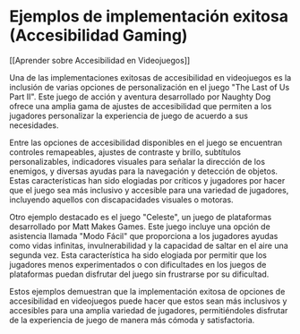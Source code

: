 # Ejemplos de implementación exitosa (Accesibilidad Gaming)

[[Aprender sobre Accesibilidad en Videojuegos]]

Una de las implementaciones exitosas de accesibilidad en videojuegos es la inclusión de varias opciones de personalización en el juego "The Last of Us Part II". Este juego de acción y aventura desarrollado por Naughty Dog ofrece una amplia gama de ajustes de accesibilidad que permiten a los jugadores personalizar la experiencia de juego de acuerdo a sus necesidades.

Entre las opciones de accesibilidad disponibles en el juego se encuentran controles remapeables, ajustes de contraste y brillo, subtítulos personalizables, indicadores visuales para señalar la dirección de los enemigos, y diversas ayudas para la navegación y detección de objetos. Estas características han sido elogiadas por críticos y jugadores por hacer que el juego sea más inclusivo y accesible para una variedad de jugadores, incluyendo aquellos con discapacidades visuales o motoras.

Otro ejemplo destacado es el juego "Celeste", un juego de plataformas desarrollado por Matt Makes Games. Este juego incluye una opción de asistencia llamada "Modo Fácil" que proporciona a los jugadores ayudas como vidas infinitas, invulnerabilidad y la capacidad de saltar en el aire una segunda vez. Esta característica ha sido elogiada por permitir que los jugadores menos experimentados o con dificultades en los juegos de plataformas puedan disfrutar del juego sin frustrarse por su dificultad.

Estos ejemplos demuestran que la implementación exitosa de opciones de accesibilidad en videojuegos puede hacer que estos sean más inclusivos y accesibles para una amplia variedad de jugadores, permitiéndoles disfrutar de la experiencia de juego de manera más cómoda y satisfactoria.
